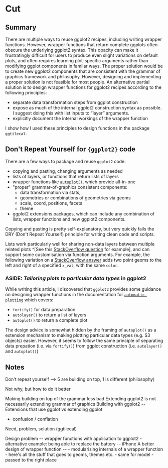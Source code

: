 
# Cut

## Summary

There are multiple ways to reuse ggplot2 recipes, including writing wrapper functions. However, wrapper functions that return complete ggplots often obscure the underlying ggplot2 syntax. This opacity can make it frustratingly difficult for users to produce even slight variations on default plots, and often requires learning plot-specific arguments rather than modifying ggplot components in familar ways. The proper solution would be to create new ggplot2 components that are consistent with the grammar of graphics framework and philosophy. However, designing and implementing a proper solution is not feasible for most people. An alternative partial solution is to design wrapper functions for ggplot2 recipes according to the following principles:

- separate data transformation steps from ggplot construction
- expose as much of the internal ggplot2 construction syntax as possible. I suggest doing this with list inputs to “layer” arguments.
- explicitly document the internal workings of the wrapper function

I show how I used these principles to design functions in the package `ggtilecal`.

## Don't Repeat Yourself for `{ggplot2}` code

There are a few ways to package and reuse `ggplot2` code:

- copying and pasting, changing arguments as needed
- lists of layers, or functions that return lists of layers
- wrapper functions like [`autoplot()`](https://ggplot2.tidyverse.org/reference/autoplot.html), which provide all-in-one
- "proper" grammar-of-graphics consistent components:
	- data transformation via stats,
	- geometries or combinations of geometries via geoms
	- scale, coord, positions, facets
	- theme
- ggplot2 extensions packages, which can include any combination of lists, wrapper functions and new ggplot2 components.

Copying and pasting is pretty self-explanatory, but very quickly fails the DRY (Don't Repeat Yourself) principle for writing clean code and scripts.

Lists work particularly well for sharing non-data layers between multiple related plots ^[See this [StackOverflow question](https://stackoverflow.com/a/44721060) for example], and can support some customisation via function arguments. For example, the following variation on a [StackOverflow answer](https://stackoverflow.com/a/56990160) adds two point geoms to the left and right of a specified `x_val`, with the same `color`.

### ASIDE: *Tailoring plots to particular data types* in ggplot2

While writing this article, I discovered that `ggplot2` provides some guidance on designing wrapper functions in the documentation for [`automatic-plotting`](https://ggplot2.tidyverse.org/reference/automatic_plotting.html) which covers:

- `fortify()` for data preparation
- `autolayer()` to return a list of layers
- `autoplot()` to return a complete plot

The design advice is somewhat hidden by the framing of `autoplot()` as a extension mechanism to making plotting particular data types (e.g. S3 objects) easier. However, it seems to follow the same principle of separating data prepation (i.e. via `fortify()`) from ggplot construction (i.e. `autolayer()` and `autoplot()`)


## Notes
Don't repeat yourself --> 5 are building on top, 1 is different (philosophy)

Not why, but how to do it better

Making building on top of the grammar less bad
Extending ggplot2 is not necessarily extending grammar of graphics
Building with ggplot2 --
Extensions that use ggplot vs extending ggplot
 - confusion / conflation

Need, problem, solution (ggtilecal)

Design problem -- wrapper functions with application to ggplot2
	- alternative example: being able to replace the battery -- iPhone
A better design of wrapper function --
	- modularising internals of a wrapper function
	- here's all the stuff that goes to geoms, themes etc.
	- same for model
	- passed to the right place
